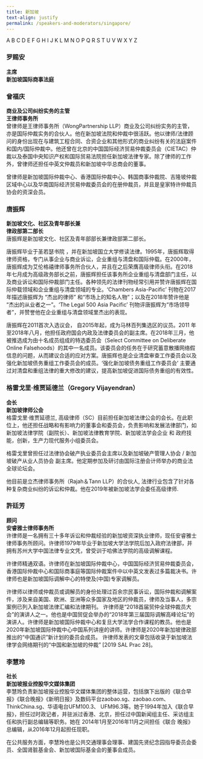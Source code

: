 ```yaml
---
title: 新加坡
text-align: justify
permalink: /speakers-and-moderators/singapore/
---
```

A B C D E F G H I J K L M N O P Q R S T U V W X Y Z 


### 罗赐安
**主席<br>
新加坡国际商事法庭**<br>


### 曾福庆
**商业及公司纠纷实务的主管<br>
王律师事务所**<br>
曾律师是王律师事务所（WongPartnership LLP）商业及公司纠纷实务的主管，亦是国际仲裁实务的合伙人。他在新加坡法院和仲裁中很活跃。他以律师/法律顾问的身份出现在与建筑工程合同、合资企业和其他形式的商业纠纷有关的法庭案件和国内/国际仲裁中。他还曾在北京的中国国际经济贸易仲裁委员会（CIETAC）仲裁以及泰国中央知识产权和国际贸易法院担任新加坡法律专家。除了律师的工作外，曾律师还担任中英文仲裁员和新加坡中华总商会的董事。 

曾律师是新加坡国际仲裁中心、香港国际仲裁中心、韩国商事仲裁院、吉隆坡仲裁区域中心以及华南国际经济贸易仲裁委员会的在册仲裁员，并且是皇家特许仲裁员协会的资深会员。 


### 唐振辉
**新加坡文化、社区及青年部长兼<br>
律政部第二部长**<br>
唐振辉是新加坡文化、社区及青年部部长兼律政部第二部长。

唐振辉毕业于圣若瑟书院 ，并在新加坡国立大学修读法律。1995年，唐振辉取得律师资格，专门从事企业与商业诉讼，企业重组与清盘和国际仲载。在2000年，唐振辉成为艾伦格禧律师事务所合伙人，并且在之后荣膺高级律师头衔。在2018年七月成为高级政务部长之前，唐振辉担任该事务所企业重组与清盘部门主任，以及商业诉讼和国际仲裁部门主任。各种领先的法律刊物经常引用并赞许唐振辉在国际仲载领域和企业重组与清盘领域的专业。‘Chambers Asia-Pacific’ 刊物在2017年描述唐振辉为 “杰出的律师” 和“市场上的知名人物”；以及在2018年赞许他是 “杰出的从业者之一”。‘The Legal 500 Asia Pacific’ 刊物评唐振辉为“市场领导者”，并赞誉他在企业重组与清盘领域里杰出的表现。

唐振辉在2011首次入选议会， 自2015年起，成为马林百列集选区的议员。2011 年至2018年八月，他担任政府国会内政及法律委员会的副主席。在2018年三月，他被推选成为由十名成员组成的特选委员会（Select Committee on Deliberate Online Falsehoods）的其中一名成员。该委员会的任务在于研究蓄意散播网络假信息的问题，从而建议合适的应对方案。唐振辉也是企业清盘审查工作委员会以及强化新加坡债务重组工作委员会的成员。‘强化新加坡债务重组工作委员会’ 主要通过对清盘和重组法律的重大修改的建议，提高新加坡促进国际债务重组的有效性。


### 格雷戈里·维贾延德兰（Gregory Vijayendran）
**会长<br>
新加坡律师公会**<br>
格雷戈里·维贾延德兰, 高级律师（SC）目前担任新加坡法律公会的会长。在此职位上，他还担任战略和有影响力的董事会和委员会，负责影响和发展法律部门，如 新加坡法律学院（副院长）、新加坡法律教育学院、新加坡法学会企业 和 政府技能，创新，生产力现代服务小组委员会。

格雷戈里曾担任过法律协会破产执业委员会主席以及新加坡破产管理人协会 / 新加坡破产从业人员协会 副主席。他定期参加及研讨由国际注册会计师举办的商业法全球论坛会。

他目前是立杰律师事务所（Rajah＆Tann LLP）的合伙人, 法律行业包含了针对各种复杂商业纠纷的诉讼和仲裁。他在2019年被新加坡法学会委任高级律师.


### 許廷芳
**顾问<br>
安睿雅士律师事务所**<br>
许律师是一名拥有三十多年诉讼和仲裁经验的新加坡资深执业律师，现任安睿雅士律师事务所顾问。许律师1979年毕业于新加坡大学法学院后加入政府法律部，并拥有苏州大学中国法律专业文凭，曾受训于哈佛法学院的高级调解课程。

许律师精通双语。许律师在新加坡国际仲裁中心，中国国际经济贸易仲裁委员会，香港国际仲裁中心和国际商事庭等国际仲裁案件中以中英文发表过多篇裁决书。许律师也是新加坡国际调解中心的特使及(中国)专家调解员。

许律师以律师或仲裁员或调解员的身份处理过百余宗民事诉讼，国际仲裁和调解案件，涉及来自美国、欧洲、亚洲等众多国家及地区的仲裁员，律师及当事人，多宗案例已列入新加坡法律汇编和法律期刊。
许律师是“2018首届贸仲全球仲裁员大会”的演讲人之一。他也是中国贸促会举办的“2018年第三届国际调解高峰论坛”的演讲人。许律师是新加坡国际仲裁中心和复旦大学法学合作课程的教员。他也是2020年新加坡国际仲裁中心中国系列讲座的讲师。许律师是2020年新加坡律政部推出的“中国通识”新计划的委员会成员。
许律师发表的文章包括收录于新加坡法律学会网络期刊的“中国和新加坡的仲裁” [2019 SAL Prac 28]。


### 李慧玲
**社长<br>
新加坡报业控股华文媒体集团**<br>
李慧玲负责新加坡报业控股华文媒体集团的整体运营，包括旗下出版的《联合早报》《联合晚报》《新明日报》及数码平台zaobao.sg、zaobao.com、ThinkChina.sg、华语电台UFM100.3、 UFM96.3等。她于1994年加入《联合早报》，担任过时政记者，并驻派过香港、北京，担任过中国新闻组主任、采访组主任和执行副总编辑等职务。她在 2014年1月至2016年11月之间担任《联合 晚报》总编辑，从2016年12月起担任现职。

在公共服务方面，李慧玲也是公共交通理事会理事、建国先贤纪念园指导委员会委员、全国肾脏基金会、新加坡国际基金会的董事会成员。
